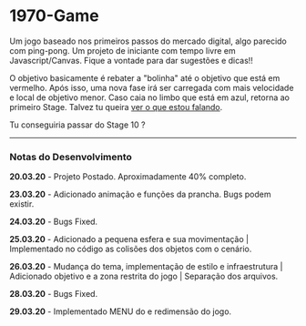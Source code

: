 # 1970-Game
Um jogo baseado nos primeiros passos do mercado digital, algo parecido com ping-pong.
Um projeto de iniciante com tempo livre em Javascript/Canvas. Fique a vontade para dar sugestões e dicas!!

O objetivo basicamente é rebater a "bolinha" até o objetivo que está em vermelho. Após isso, uma nova fase irá ser carregada
com mais velocidade e local de objetivo menor. Caso caia no limbo que está em azul, retorna ao primeiro Stage.
Talvez tu queira [ver o que estou falando](https://i.imgur.com/JBfNRjp.png).

Tu conseguiria passar do Stage 10 ?

<hr>

<h3>Notas do Desenvolvimento</h3>

<strong>20.03.20</strong> - Projeto Postado. Aproximadamente 40% completo.

<strong>23.03.20</strong> - Adicionado animação e funções da prancha. Bugs podem existir.

<strong>24.03.20</strong> - Bugs Fixed.

<strong>25.03.20</strong> - Adicionado a pequena esfera e sua movimentação | Implementado no código as colisões dos objetos com o cenário.

<strong>26.03.20</strong> - Mudança do tema, implementação de estilo e infraestrutura | Adicionado objetivo e a zona restrita do jogo | Separação dos arquivos.

<strong>28.03.20</strong> - Bugs Fixed.

<strong>29.03.20</strong> - Implementado MENU do e redimensão do jogo.
